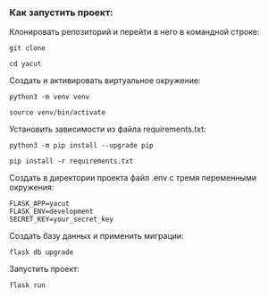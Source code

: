 ### Как запустить проект:

Клонировать репозиторий и перейти в него в командной строке:

```
git clone 
```

```
cd yacut
```

Cоздать и активировать виртуальное окружение:

```
python3 -m venv venv
```

```
source venv/bin/activate
```

Установить зависимости из файла requirements.txt:

```
python3 -m pip install --upgrade pip
```

```
pip install -r requirements.txt
```

Создать в директории проекта файл .env с тремя переменными окружения:

```
FLASK_APP=yacut
FLASK_ENV=development
SECRET_KEY=your_secret_key
```

Создать базу данных и применить миграции:

```
flask db upgrade
```

Запустить проект:

```
flask run
```